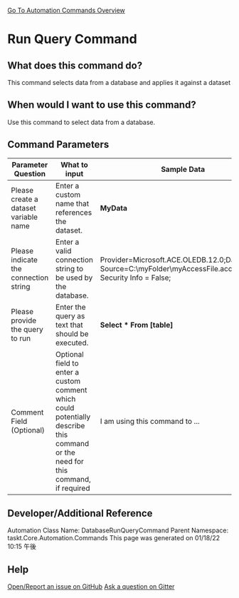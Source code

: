 <!--TITLE: Run Query Command -->
<!-- SUBTITLE: a command in the Database Commands group. -->
[Go To Automation Commands Overview](/automation-commands.md)


# Run Query Command


## What does this command do?
This command selects data from a database and applies it against a dataset


## When would I want to use this command?
Use this command to select data from a database.


## Command Parameters
| Parameter Question   	| What to input  	|  Sample Data 	| Remarks  	|
| ---                    | ---               | ---           | ---       |
|Please create a dataset variable name|Enter a custom name that references the dataset.|**MyData**||
|Please indicate the connection string|Enter a valid connection string to be used by the database.|Provider=Microsoft.ACE.OLEDB.12.0;Data Source=C:\myFolder\myAccessFile.accdb;Persist Security Info = False;||
|Please provide the query to run|Enter the query as text that should be executed.|**Select * From [table]**||
|Comment Field (Optional)|Optional field to enter a custom comment which could potentially describe this command or the need for this command, if required|I am using this command to ...|Optional|










## Developer/Additional Reference
Automation Class Name: DatabaseRunQueryCommand
Parent Namespace: taskt.Core.Automation.Commands
This page was generated on 01/18/22 10:15 午後


## Help
[Open/Report an issue on GitHub](https://github.com/saucepleez/taskt/issues/new)
[Ask a question on Gitter](https://gitter.im/taskt-rpa/Lobby)
